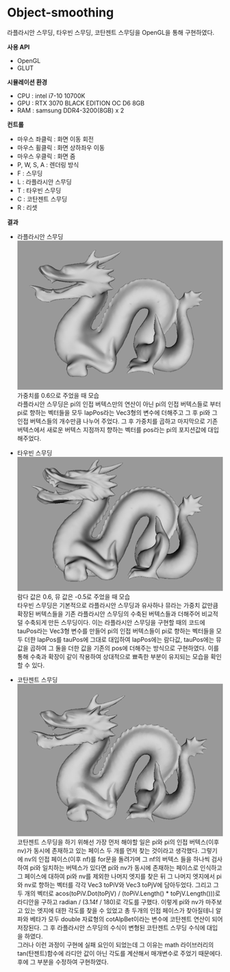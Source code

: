 # Object-smoothing
라플라시안 스무딩, 타우빈 스무딩, 코탄젠트 스무딩을 OpenGL을 통해 구현하였다.  


**사용 API**  
- OpenGL  
- GLUT  


**시뮬레이션 환경**  
- CPU : intel i7-10 10700K  
- GPU : RTX 3070 BLACK EDITION OC D6 8GB  
- RAM : samsung DDR4-3200(8GB) x 2


**컨트롤**  
- 마우스 좌클릭 : 화면 이동 회전
- 마우스 휠클릭 : 화면 상하좌우 이동  
- 마우스 우클릭 : 화면 줌  
- P, W, S, A : 렌더링 방식  
- F : 스무딩  
- L : 라플라시안 스무딩  
- T : 타우빈 스무딩  
- C : 코탄젠트 스무딩
- R : 리셋

**결과**  
- 라플라시안 스무딩  
![Image Alt Text](https://github.com/keastmin/Object-smoothing/blob/main/image/lapls.PNG)
가중치를 0.6으로 주었을 때 모습  
라플라시안 스무딩은 pi의 인접 버텍스만의 연산이 아닌 pi의 인접 버텍스들로 부터 pi로 향하는 벡터들을 모두 lapPos라는 Vec3<double>형의 변수에 더해주고 그 후 pi와 그 인접 버텍스들의 개수만큼 나누어 주었다. 그 후 가중치를 곱하고 마지막으로 기존 버텍스에서 새로운 버텍스 지점까지 향하는 벡터를 pos라는 pi의 포지션값에 대입해주었다.

- 타우빈 스무딩  
![Image Alt Text](https://github.com/keastmin/Object-smoothing/blob/main/image/taus.PNG)  
람다 값은 0.6, 뮤 값은 -0.5로 주었을 때 모습  
타우빈 스무딩은 기본적으로 라플라시안 스무딩과 유사하나 뮤라는 가중치 값만큼 확장된 버텍스들을 기존 라플라시안 스무딩의 수축된 버텍스들과 더해주어 비교적 덜 수축되게 만든 스무딩이다. 이는 라플라시안 스무딩을 구현할 때의 코드에 tauPos라는 Vec3<double>형 변수를 만들어 pi의 인접 버텍스들이 pi로 향하는 벡터들을 모두 더한 lapPos를 tauPos에 그대로 대입하여 lapPos에는 람다값, tauPos에는 뮤값을 곱하여 그 둘을 더한 값을 기존의 pos에 더해주는 방식으로 구현하였다. 이를 통해 수축과 확장이 같이 작용하여 상대적으로 뾰족한 부분이 유지되는 모습을 확인할 수 있다.    

- 코탄젠트 스무딩
![Image Alt Text](https://github.com/keastmin/Object-smoothing/blob/main/image/cotas.PNG)  
코탄젠트 스무딩을 하기 위해선 가장 먼저 해야할 일은 pi와 pi의 인접 버텍스(이후 nv)가 동시에 존재하고 있는 페이스 두 개를 먼저 찾는 것이라고 생각했다. 그렇기에 nv의 인접 페이스(이후 nf)를 for문을 돌려가며 그 nf의 버텍스 들을 하나씩 검사하여 pi와 일치하는 버텍스가 있다면 pi와 nv가 동시에 존재하는 페이스로 인식하고 그 페이스에 대하여 pi와 nv를 제외한 나머지 엣지를 찾은 뒤 그 나머지 엣지에서 pi와 nv로 향하는 벡터를 각각 Vec3<double> toPiV와 Vec3<double> toPjV에 담아두었다. 그리고 그 두 개의 벡터로 acos(toPiV.Dot(toPjV) / (toPiV.Length() * toPjV.Length()))로 라디안을 구하고 radian / (3.14f / 180)로 각도를 구했다. 이렇게 pi와 nv가 마주보고 있는 엣지에 대한 각도를 찾을 수 있었고 총 두개의 인접 페이스가 찾아질테니 알파와 베타가 모두 double 자료형의 cotAlpBet이라는 변수에 코탄젠트 연산이 되어 저장된다. 그 후 라플라시안 스무딩의 수식이 변형된 코탄젠트 스무딩 수식에 대입을 하였다.  
그러나 이런 과정이 구현에 실패 요인이 되었는데 그 이유는 math 라이브러리의 tan(탄젠트)함수에 라디안 값이 아닌 각도를 계산해서 매개변수로 주었기 때문에다. 후에 그 부분을 수정하여 구현하였다.  
